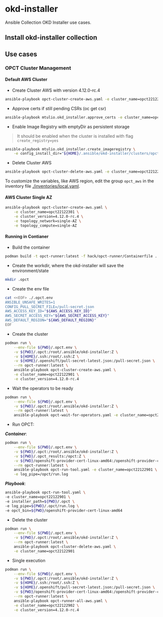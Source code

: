 # okd-installer

Ansible Collection OKD Installer use cases.

## Install okd-installer collection


## Use cases

### OPCT Cluster Management

#### Default AWS Cluster

- Create Cluster AWS with version 4.12.0-rc.4

```bash
ansible-playbook opct-cluster-create-aws.yaml -e cluster_name=opct22122301 -e cluster_version=4.12.0-rc.4
```

- Approve certs if still pending CSRs (oc get csr)

```bash
ansible-playbook mtulio.okd_installer.approve_certs -e cluster_name=opct22122304
```

- Enable Image Registry with emptyDir as persistent storage

> It should be enabled when the cluster is installed with flag `create_registry=yes` 

```bash
ansible-playbook mtulio.okd_installer.create_imageregistry \
    -e config_install_dir="${HOME}/.ansible/okd-installer/clusters/opct22122304"
```

- Delete Cluster AWS

```bash
ansible-playbook opct-cluster-delete-aws.yaml -e cluster_name=opct22122301
```

To customize the variables, like AWS region, edit the group `opct_aws` in the inventory file [./inventories/local.yaml](./inventories/local.yaml).

#### AWS Cluster Single AZ


```bash
ansible-playbook opct-cluster-create-aws.yaml \
    -e cluster_name=opct22122301 \
    -e cluster_version=4.12.0-rc.4 \
    -e topology_network=single-AZ \
    -e topology_compute=single-AZ
```

#### Running in Contianer

- Build the container

```bash
podman build -t opct-runner:latest -f hack/opct-runner/Containerfile .
```

- Create the workdir, where the okd-installer will save the environment/state

```bash
mkdir .opct
```

- Create the env file

```bash
cat <<EOF> ./.opct.env
ANSIBLE_UNSAFE_WRITES=1
CONFIG_PULL_SECRET_FILE=/pull-secret.json
AWS_ACCESS_KEY_ID="${AWS_ACCESS_KEY_ID}"
AWS_SECRET_ACCESS_KEY="${AWS_SECRET_ACCESS_KEY}"
AWS_DEFAULT_REGION="${AWS_DEFAULT_REGION}"
EOF
```

- Create the cluster

```bash
podman run \
    --env-file ${PWD}/.opct.env \
    -v ${PWD}/.opct:/root/.ansible/okd-installer:Z \
    -v ${HOME}/.ssh:/root/.ssh:Z \
    -v ${HOME}/.openshift/pull-secret-latest.json:/pull-secret.json \
    --rm opct-runner:latest \
    ansible-playbook opct-cluster-create-aws.yaml \
    -e cluster_name=opct22122901 \
    -e cluster_version=4.12.0-rc.4
```

- Wait the operators to be ready

```bash
podman run \
    --env-file ${PWD}/.opct.env \
    -v ${PWD}/.opct:/root/.ansible/okd-installer:Z \
    --rm opct-runner:latest \
    ansible-playbook opct-wait-for-operators.yaml -e cluster_name=opct22122901
```

- Run OPCT:

***Container***:
```bash
podman run \
    --env-file ${PWD}/.opct.env \
    -v ${PWD}/.opct:/root/.ansible/okd-installer:Z \
    -v ${PWD}/.opct_results:/opct:Z \
    -v ${PWD}/openshift-provider-cert-linux-amd64:/openshift-provider-cert:Z \
    --rm opct-runner:latest \
    ansible-playbook opct-run-tool.yaml -e cluster_name=opct22122901 \
    -e log_pipe=/opct/run.log
```

***Playbook***:
```bash
ansible-playbook opct-run-tool.yaml \
-e cluster_name=opct22122901 \
-e installer_path=${PWD}/.opct \
-e log_pipe=${PWD}/.opct/run.log \
-e opct_bin=${PWD}/openshift-provider-cert-linux-amd64
```

- Delete the cluster

```bash
podman run \
    --env-file ${PWD}/.opct.env \
    -v ${PWD}/.opct:/root/.ansible/okd-installer:Z \
    --rm opct-runner:latest \
    ansible-playbook opct-cluster-delete-aws.yaml \
    -e cluster_name=opct22122901
```


- Single execution

```bash
podman run \
    --env-file ${PWD}/.opct.env \
    -v ${PWD}/.opct:/root/.ansible/okd-installer:Z \
    -v ${HOME}/.ssh:/root/.ssh:Z \
    -v ${HOME}/.openshift/pull-secret-latest.json:/pull-secret.json \
    -v ${PWD}/openshift-provider-cert-linux-amd64:/openshift-provider-cert:Z \
    --rm opct-runner:latest \
    ansible-playbook opct-runner-all-aws.yaml \
    -e cluster_name=opct22122902 \
    -e cluster_version=4.12.0-rc.4
```
